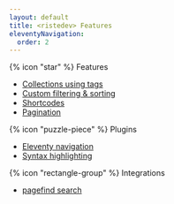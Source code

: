 ```yaml
---
layout: default
title: <ristedev> Features
eleventyNavigation:
  order: 2
---
```


{% icon "star" %} Features
  
- [Collections using tags](https://www.11ty.dev/docs/collections/)
- [Custom filtering & sorting](https://www.11ty.dev/docs/collections/#advanced-custom-filtering-and-sorting)
- [Shortcodes](https://www.11ty.dev/docs/shortcodes/)
- [Pagination](https://www.11ty.dev/docs/pagination/)

{% icon "puzzle-piece" %} Plugins

- [Eleventy navigation](https://www.11ty.dev/docs/plugins/navigation/)
- [Syntax highlighting](https://www.11ty.dev/docs/plugins/syntaxhighlight/)

{% icon "rectangle-group" %} Integrations

- [pagefind search](https://pagefind.app/)
